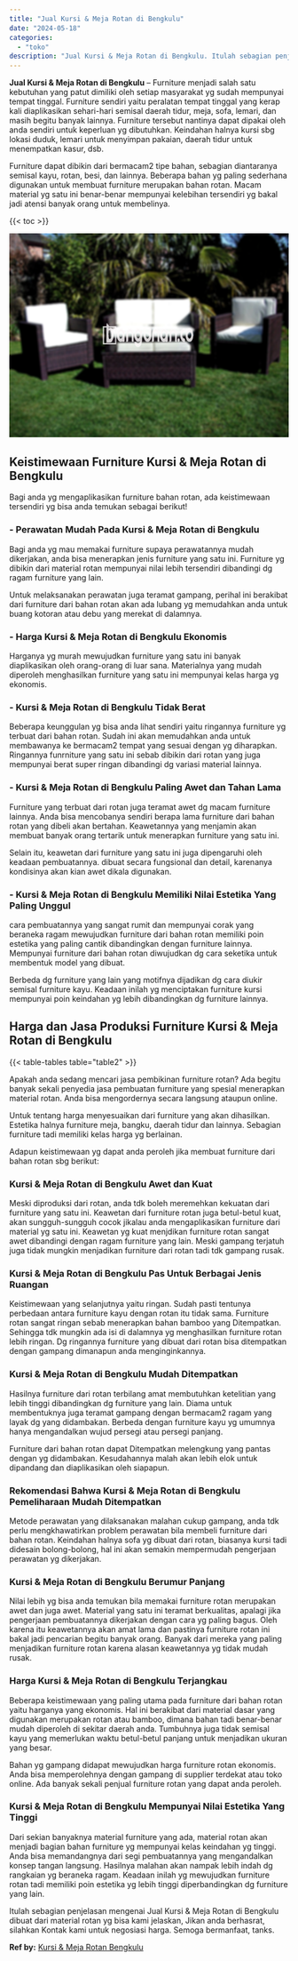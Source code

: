 ```yaml
---
title: "Jual Kursi & Meja Rotan di Bengkulu"
date: "2024-05-18"
categories: 
  - "toko"
description: "Jual Kursi & Meja Rotan di Bengkulu. Itulah sebagian penjelasan mengenai Jual Kursi & Meja Rotan di Bengkulu dibuat dari material rotan yg bisa kami jelaskan..."
---
```


**Jual Kursi & Meja Rotan di Bengkulu** – Furniture menjadi salah satu kebutuhan yang patut dimiliki oleh setiap masyarakat yg sudah mempunyai tempat tinggal. Furniture sendiri yaitu peralatan tempat tinggal yang kerap kali diaplikasikan sehari-hari semisal daerah tidur, meja, sofa, lemari, dan masih begitu banyak lainnya. Furniture tersebut nantinya dapat dipakai oleh anda sendiri untuk keperluan yg dibutuhkan. Keindahan halnya kursi sbg lokasi duduk, lemari untuk menyimpan pakaian, daerah tidur untuk menempatkan kasur, dsb.

Furniture dapat dibikin dari bermacam2 tipe bahan, sebagian diantaranya semisal kayu, rotan, besi, dan lainnya. Beberapa bahan yg paling sederhana digunakan untuk membuat furniture merupakan bahan rotan. Macam material yg satu ini benar-benar mempunyai kelebihan tersendiri yg bakal jadi atensi banyak orang untuk membelinya.

{{< toc >}}

![Jual Kursi & Meja Rotan di Bengkulu](/images/kursi-meja-rotan-murah49.png)

## Keistimewaan Furniture Kursi & Meja Rotan di Bengkulu

Bagi anda yg mengaplikasikan furniture bahan rotan, ada keistimewaan tersendiri yg bisa anda temukan sebagai berikut!

### \- Perawatan Mudah Pada Kursi & Meja Rotan di Bengkulu

Bagi anda yg mau memakai furniture supaya perawatannya mudah dikerjakan, anda bisa menerapkan jenis furniture yang satu ini. Furniture yg dibikin dari material rotan mempunyai nilai lebih tersendiri dibandingi dg ragam furniture yang lain.

Untuk melaksanakan perawatan juga teramat gampang, perihal ini berakibat dari furniture dari bahan rotan akan ada lubang yg memudahkan anda untuk buang kotoran atau debu yang merekat di dalamnya.

### \- Harga Kursi & Meja Rotan di Bengkulu Ekonomis

Harganya yg murah mewujudkan furniture yang satu ini banyak diaplikasikan oleh orang-orang di luar sana. Materialnya yang mudah diperoleh menghasilkan furniture yang satu ini mempunyai kelas harga yg ekonomis.

### \- Kursi & Meja Rotan di Bengkulu Tidak Berat

Beberapa keunggulan yg bisa anda lihat sendiri yaitu ringannya furniture yg terbuat dari bahan rotan. Sudah ini akan memudahkan anda untuk membawanya ke bermacam2 tempat yang sesuai dengan yg diharapkan. Ringannya funrniture yang satu ini sebab dibikin dari rotan yang juga mempunyai berat super ringan dibandingi dg variasi material lainnya.

### \- Kursi & Meja Rotan di Bengkulu Paling Awet dan Tahan Lama

Furniture yang terbuat dari rotan juga teramat awet dg macam furniture lainnya. Anda bisa mencobanya sendiri berapa lama furniture dari bahan rotan yang dibeli akan bertahan. Keawetannya yang menjamin akan membuat banyak orang tertarik untuk menerapkan furniture yang satu ini.

Selain itu, keawetan dari furniture yang satu ini juga dipengaruhi oleh keadaan pembuatannya. dibuat secara fungsional dan detail, karenanya kondisinya akan kian awet dikala digunakan.

### \- Kursi & Meja Rotan di Bengkulu Memiliki Nilai Estetika Yang Paling Unggul

cara pembuatannya yang sangat rumit dan mempunyai corak yang beraneka ragam mewujudkan furniture dari bahan rotan memiliki poin estetika yang paling cantik dibandingkan dengan furniture lainnya. Mempunyai furniture dari bahan rotan diwujudkan dg cara seketika untuk membentuk model yang dibuat.

Berbeda dg furniture yang lain yang motifnya dijadikan dg cara diukir semisal furniture kayu. Keadaan inilah yg menciptakan furniture kursi mempunyai poin keindahan yg lebih dibandingkan dg furniture lainnya.

## Harga dan Jasa Produksi Furniture Kursi & Meja Rotan di Bengkulu

{{< table-tables table="table2" >}}

Apakah anda sedang mencari jasa pembikinan furniture rotan? Ada begitu banyak sekali penyedia jasa pembuatan furniture yang spesial menerapkan material rotan. Anda bisa mengordernya secara langsung ataupun online.

Untuk tentang harga menyesuaikan dari furniture yang akan dihasilkan. Estetika halnya furniture meja, bangku, daerah tidur dan lainnya. Sebagian furniture tadi memiliki kelas harga yg berlainan.

Adapun keistimewaan yg dapat anda peroleh jika membuat furniture dari bahan rotan sbg berikut:

### Kursi & Meja Rotan di Bengkulu Awet dan Kuat

Meski diproduksi dari rotan, anda tdk boleh meremehkan kekuatan dari furniture yang satu ini. Keawetan dari furniture rotan juga betul-betul kuat, akan sungguh-sungguh cocok jikalau anda mengaplikasikan furniture dari material yg satu ini. Keawetan yg kuat menjdikan furniture rotan sangat awet dibandingi dengan ragam furniture yang lain. Meski gampang terjatuh juga tidak mungkin menjadikan furniture dari rotan tadi tdk gampang rusak.

### Kursi & Meja Rotan di Bengkulu Pas Untuk Berbagai Jenis Ruangan

Keistimewaan yang selanjutnya yaitu ringan. Sudah pasti tentunya perbedaan antara furniture kayu dengan rotan itu tidak sama. Furniture rotan sangat ringan sebab menerapkan bahan bamboo yang Ditempatkan. Sehingga tdk mungkin ada isi di dalamnya yg menghasilkan furniture rotan lebih ringan. Dg ringannya furniture yang dibuat dari rotan bisa ditempatkan dengan gampang dimanapun anda menginginkannya.

### Kursi & Meja Rotan di Bengkulu Mudah Ditempatkan

Hasilnya furniture dari rotan terbilang amat membutuhkan ketelitian yang lebih tinggi dibandingkan dg furniture yang lain. Diama untuk membentuknya juga teramat gampang dengan bermacam2 ragam yang layak dg yang didambakan. Berbeda dengan furniture kayu yg umumnya hanya mengandalkan wujud persegi atau persegi panjang.

Furniture dari bahan rotan dapat Ditempatkan melengkung yang pantas dengan yg didambakan. Kesudahannya malah akan lebih elok untuk dipandang dan diaplikasikan oleh siapapun.

### Rekomendasi Bahwa Kursi & Meja Rotan di Bengkulu Pemeliharaan Mudah Ditempatkan

Metode perawatan yang dilaksanakan malahan cukup gampang, anda tdk perlu mengkhawatirkan problem perawatan bila membeli furniture dari bahan rotan. Keindahan halnya sofa yg dibuat dari rotan, biasanya kursi tadi didesain bolong-bolong, hal ini akan semakin mempermudah pengerjaan perawatan yg dikerjakan.

### Kursi & Meja Rotan di Bengkulu Berumur Panjang

Nilai lebih yg bisa anda temukan bila memakai furniture rotan merupakan awet dan juga awet. Material yang satu ini teramat berkualitas, apalagi jika pengerjaan pembuatannya dikerjakan dengan cara yg paling bagus. Oleh karena itu keawetannya akan amat lama dan pastinya furniture rotan ini bakal jadi pencarian begitu banyak orang. Banyak dari mereka yang paling menjadikan furniture rotan karena alasan keawetannya yg tidak mudah rusak.

### Harga Kursi & Meja Rotan di Bengkulu Terjangkau

Beberapa keistimewaan yang paling utama pada furniture dari bahan rotan yaitu harganya yang ekonomis. Hal ini berakibat dari material dasar yang digunakan merupakan rotan atau bamboo, dimana bahan tadi benar-benar mudah diperoleh di sekitar daerah anda. Tumbuhnya juga tidak semisal kayu yang memerlukan waktu betul-betul panjang untuk menjadikan ukuran yang besar.

Bahan yg gampang didapat mewujudkan harga furniture rotan ekonomis. Anda bisa memperolehnya dengan gampang di supplier terdekat atau toko online. Ada banyak sekali penjual furniture rotan yang dapat anda peroleh.

### Kursi & Meja Rotan di Bengkulu Mempunyai Nilai Estetika Yang Tinggi

Dari sekian banyaknya material furniture yang ada, material rotan akan menjadi bagian bahan furniture yg mempunyai kelas keindahan yg tinggi. Anda bisa memandangnya dari segi pembuatannya yang mengandalkan konsep tangan langsung. Hasilnya malahan akan nampak lebih indah dg rangkaian yg beraneka ragam. Keadaan inilah yg mewujudkan furniture rotan tadi memiliki poin estetika yg lebih tinggi diperbandingkan dg furniture yang lain.

Itulah sebagian penjelasan mengenai Jual Kursi & Meja Rotan di Bengkulu dibuat dari material rotan yg bisa kami jelaskan, Jikan anda berhasrat, silahkan Kontak kami untuk negosiasi harga. Semoga bermanfaat, tanks.

**Ref by:** [Kursi & Meja Rotan Bengkulu](https://id.wikipedia.org/wiki/Kursi)
